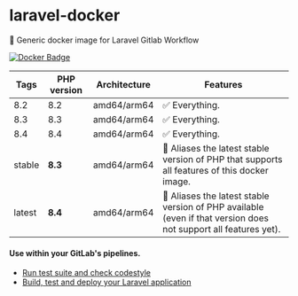 # laravel-docker

🐳 Generic docker image for Laravel Gitlab Workflow

[![Docker Badge](https://img.shields.io/docker/pulls/lorisleiva/laravel-docker)](https://hub.docker.com/r/lorisleiva/laravel-docker/)

| Tags   | PHP version | Architecture | Features                                                                                                        |
|--------|-------------|-------------|-----------------------------------------------------------------------------------------------------------------|
| 8.2    | 8.2         | amd64/arm64 | ✅ Everything.                                                                                                   |
| 8.3    | 8.3         | amd64/arm64 | ✅ Everything.                                                                                                   |
| 8.4    | 8.4         | amd64/arm64 | ✅ Everything.                                                                                                   |
| stable | **8.3**     | amd64/arm64 | 🔗 Aliases the latest stable version of PHP that supports all features of this docker image.                    |
| latest | **8.4**     | amd64/arm64 | 🔗 Aliases the latest stable version of PHP available (even if that version does not support all features yet). |

#### Use within your GitLab's pipelines.

- [Run test suite and check codestyle](http://lorisleiva.com/using-gitlabs-pipeline-with-laravel/)
- [Build, test and deploy your Laravel application](http://lorisleiva.com/laravel-deployment-using-gitlab-pipelines/)
